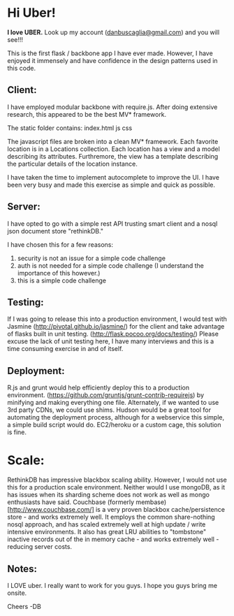 Hi Uber!
========

<b>I love UBER.</b>  Look up my account (danbuscaglia@gmail.com) and you will see!!!

This is the first flask / backbone app I have ever made.  However, I have enjoyed it immensely and have confidence in the design patterns used in this code.

Client:
-------
I have employed modular backbone with require.js.  After doing extensive research, this appeared to be the best MV* framework.

The static folder contains:
index.html
js
css

The javascript files are broken into a clean MV* framework.  Each favorite location is in a Locations collection.  Each location has a view and a model describing its attributes.  Furthremore, the view has a template describing the particular details of the location instance.

I have taken the time to implement autocomplete to improve the UI.  I have been very busy and made this exercise as simple and quick as possible.

Server:
-------
I have opted to go with a simple rest API trusting smart client and a nosql json document store "rethinkDB."

I have chosen this for a few reasons:
1) security is not an issue for a simple code challenge
2) auth is not needed for a simple code challenge (I understand the importance of this however.)
3) this is a simple code challenge

Testing:
--------
If I was going to release this into a production environment, I would test with Jasmine (http://pivotal.github.io/jasmine/) for the client
and take advantage of flasks built in unit testing.  (http://flask.pocoo.org/docs/testing/)  Please excuse the lack of unit testing here, I have many interviews and this is a time consuming exercise in and of itself.

Deployment:
-----------
R.js and grunt would help efficiently deploy this to a production environment.  (https://github.com/gruntjs/grunt-contrib-requirejs) by minifying and making everything one file.  Alternately, if we wanted to use 3rd party CDNs, we could use shims.  Hudson would be a great tool for automating the deployment process, although for a webservice this simple, a simple build script would do.  EC2/heroku or a custom cage, this solution is fine.

Scale:
======
RethinkDB has impressive blackbox scaling ability.  However, I would not use this for a production scale environment.  Neither would I use mongoDB, as it has issues when its sharding scheme does not work as well as mongo enthusiasts have said.  Couchbase (formerly membase) [http://www.couchbase.com/] is a very proven blackbox cache/persistence store - and works extremely well.  It employs the common share-nothing nosql approach, and has scaled extremely well at high update / write intensive environments.  It also has great LRU abilities to "tombstone" inactive records out of the in memory cache - and works extremely well - reducing server costs.

Notes:
------
I LOVE uber.  I really want to work for you guys.  I hope you guys bring me onsite.

Cheers
-DB



 
